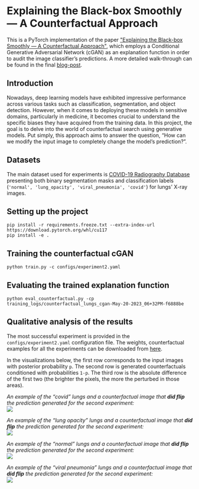 # Explaining the Black-box Smoothly — A Counterfactual Approach
This is a PyTorch implementation of the paper ["Explaining the Black-box Smoothly — A Counterfactual Approach"](https://www.sciencedirect.com/science/article/abs/pii/S1361841522003498), which employs a Conditional Generative Adversarial Network (cGAN) as an explanation function in order to audit the image classifier’s predictions.
A more detailed walk-through can be found in the final  [blog-post](https://medium.com/@shvetsovdi2/explainable-ai-counterfactual-search-for-generative-models-dca37bba2a1a).

## Introduction
Nowadays, deep learning models have exhibited impressive performance across various tasks such as classification, segmentation, and object detection. However, when it comes to deploying these models in sensitive domains, particularly in medicine, it becomes crucial to understand the specific biases they have acquired from the training data. In this project, the goal is to delve into the world of counterfactual search using generative models. Put simply, this approach aims to answer the question, “How can we modify the input image to completely change the model’s prediction?”.

## Datasets
The main dataset used for experiments is [COVID-19 Radiography Database](https://www.kaggle.com/datasets/tawsifurrahman/covid19-radiography-database?datasetId=576013&sortBy=voteCount) presenting both binary segmentation masks and classification labels (`'normal', 'lung_opacity', 'viral_pneumonia', 'covid'`) for lungs' X-ray images.

## Setting up the project
```
pip install -r requirements.freeze.txt --extra-index-url https://download.pytorch.org/whl/cu117
pip install -e .
```

## Training the counterfactual cGAN
```
python train.py -c configs/experiment2.yaml
```

## Evaluating the trained explanation function
```
python eval_counterfactual.py -cp training_logs/counterfactual_lungs_cgan-May-20-2023_06+32PM-f6888be
```

## Qualitative analysis of the results

The most successful experiment is provided in the `configs/experiment2.yaml` configuration file. The weights, counterfactual examples for all the experiments can be downloaded from [here](https://drive.google.com/drive/folders/1M6q2xgq-DTc20Zz1DTQYsRbr9kTnRlJ6?usp=sharing).

In the visualizations below, the first row corresponds to the input images with posterior probability `p`. The second row is generated counterfactuals conditioned with probabilities `1-p`. The third row is the absolute difference of the first two (the brighter the pixels, the more the perturbed in those areas).

<i>An example of the “covid” lungs and a counterfactual image that <b>did flip</b> the prediction generated for the second experiment:</i>
<img src="demo/a_counterfactual_32_label_3_true_1_pred_1.png" style="display: block; margin: 0 auto" />

<i>An example of the “lung opacity” lungs and a counterfactual image that <b>did flip</b> the prediction generated for the second experiment:</i>
<img src="demo/b_counterfactual_54_label_1_true_1_pred_1.png" style="display: block; margin: 0 auto" />

<i>An example of the “normal” lungs and a counterfactual image that <b>did flip</b> the prediction generated for the second experiment:</i>
<img src="demo/c_counterfactual_113_label_0_true_0_pred_0.png" style="display: block; margin: 0 auto" />

<i>An example of the “viral pneumonia” lungs and a counterfactual image that <b>did flip</b> the prediction generated for the second experiment:</i>
<img src="demo/d_counterfactual_189_label_2_true_1_pred_1.png" style="display: block; margin: 0 auto" />
